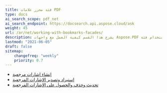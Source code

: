 ```yaml
---
title: فئة محرر علامات PDF
type: docs
ai_search_scope: pdf_net
ai_search_endpoint: https://docsearch.api.aspose.cloud/ask
weight: 45
url: /ar/net/working-with-bookmarks-facades/
description: يشرح هذا القسم كيفية العمل مع واجهات Aspose.PDF باستخدام فئة PdfBookmarEditor.
lastmod: "2021-06-05"
draft: false
sitemap:
    changefreq: "weekly"
    priority: 0.7
---
```

- [إنشاء إشارات مرجعية](/pdf/ar/net/create-bookmarks/)
- [استيراد وتصدير الإشارات المرجعية](/pdf/ar/net/import-and-export-bookmarks/)
- [تحديث وحذف والحصول على الإشارات المرجعية](/pdf/ar/net/update-delete-and-get-bookmarks/)